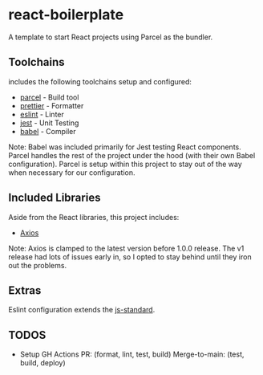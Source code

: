 # react-boilerplate

A template to start React projects using Parcel as the bundler.

## Toolchains

includes the following toolchains setup and configured:

-   [parcel](https://parceljs.org/) - Build tool
-   [prettier](https://prettier.io/) - Formatter
-   [eslint](https://eslint.org/) - Linter
-   [jest](https://jestjs.io/) - Unit Testing
-   [babel](https://babeljs.io/) - Compiler

Note: Babel was included primarily for Jest testing React components. Parcel handles the rest of the project under the hood (with their own Babel configuration). Parcel is setup within this project to stay out of the way when necessary for our configuration.

## Included Libraries

Aside from the React libraries, this project includes:

-   [Axios](https://axios-http.com/)

Note: Axios is clamped to the latest version before 1.0.0 release. The v1 release had lots of issues early in, so I opted to stay behind until they iron out the problems.

## Extras

Eslint configuration extends the [js-standard](https://standardjs.com/).

## TODOS

-   Setup GH Actions PR: (format, lint, test, build) Merge-to-main: (test, build, deploy)
